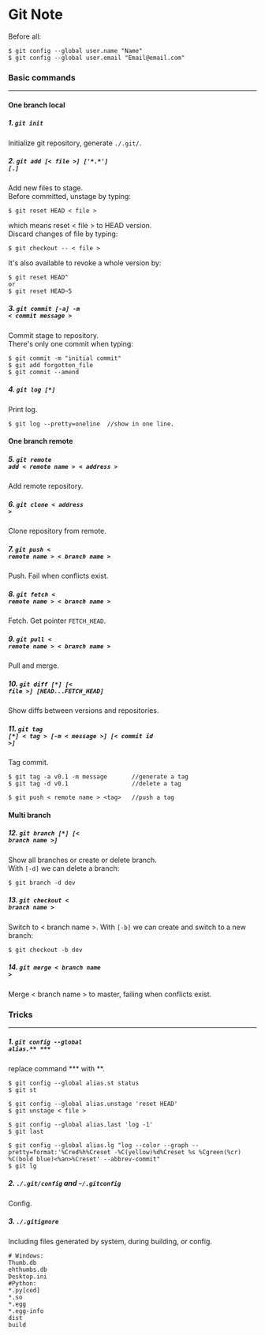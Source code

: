 # Git Note #

Before all:
~~~
$ git config --global user.name "Name"
$ git config --global user.email "Email@email.com"
~~~

### Basic commands ###
---
#### One branch local ####

##### 1. <code>git init</code> #####
Initialize git repository, generate <code>./.git/</code>.

##### 2. <code>git add [< file >] ['\*.\*'] [.]</code> #####
Add new files to stage.<br>
Before committed, unstage by typing:
~~~
$ git reset HEAD < file >
~~~
which means reset < file > to HEAD version.<br>
Discard changes of file by typing:
~~~
$ git checkout -- < file >
~~~
It's also available to revoke a whole version by:
~~~
$ git reset HEAD^
or
$ git reset HEAD~5
~~~

##### 3. <code>git commit [-a] -m < commit message ></code> #####
Commit stage to repository.<br>
There's only one commit when typing:
~~~
$ git commit -m "initial commit"
$ git add forgotten_file
$ git commit --amend
~~~

##### 4. <code>git log [*]</code> #####
Print log.<br>
~~~
$ git log --pretty=oneline  //show in one line.
~~~

#### One branch remote ####

##### 5. <code>git remote add < remote name > < address ></code> #####
Add remote repository.

##### 6. <code>git clone < address ></code> #####
Clone repository from remote.

##### 7. <code>git push < remote name > < branch name ></code> #####
Push. Fail when conflicts exist.

##### 8. <code>git fetch < remote name > < branch name ></code> #####
Fetch. Get pointer <code>FETCH_HEAD</code>.

##### 9. <code>git pull < remote name > < branch name ></code> #####
Pull and merge.

##### 10. <code>git diff [*] [< file >] [HEAD...FETCH_HEAD]</code> #####
Show diffs between versions and repositories.


##### 11. <code>git tag [*] < tag > [-m < message >] [< commit id >]</code> #####
Tag commit.
~~~
$ git tag -a v0.1 -m message       //generate a tag
$ git tag -d v0.1                  //delete a tag

$ git push < remote name > <tag>   //push a tag
~~~

#### Multi branch ####

##### 12. <code>git branch [*] [< branch name >]</code> #####
Show all branches or create or delete branch.<br>
With <code>[-d]</code> we can delete a branch:
~~~
$ git branch -d dev
~~~


##### 13. <code>git checkout < branch name ></code> #####
Switch to < branch name >.
With <code>[-b]</code> we can create and switch to a new branch:
~~~
$ git checkout -b dev
~~~

##### 14. <code>git merge < branch name ></code> #####
Merge < branch name > to master, failing when conflicts exist.

### Tricks ###
---

##### 1. <code>git config --global alias.\*\* \*\*\*</code> #####
replace command \*\*\* with \*\*.
~~~
$ git config --global alias.st status
$ git st

$ git config --global alias.unstage 'reset HEAD'
$ git unstage < file >

$ git config --global alias.last 'log -1'
$ git last

$ git config --global alias.lg "log --color --graph --pretty=format:'%Cred%h%Creset -%C(yellow)%d%Creset %s %Cgreen(%cr) %C(bold blue)<%an>%Creset' --abbrev-commit"
$ git lg
~~~

##### 2. <code>./.git/config</code> and <code>~/.gitconfig</code> #####
Config.

##### 3. <code>./.gitignore</code> #####
Including files generated by system, during building, or config.
~~~
# Windows:
Thumb.db
ehthumbs.db
Desktop.ini
#Python:
*.py[cod]
*.so
*.egg
*.egg-info
dist
build
~~~

